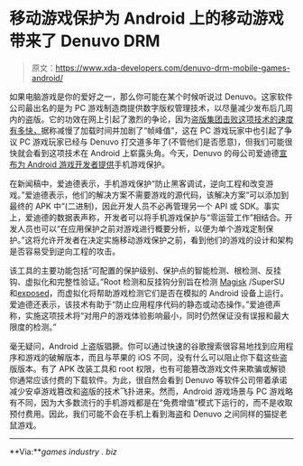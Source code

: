 # 移动游戏保护为 Android 上的移动游戏带来了 Denuvo DRM

> 原文：<https://www.xda-developers.com/denuvo-drm-mobile-games-android/>

如果电脑游戏是你的爱好之一，那么你可能在某个时候听说过 Denuvo。这家软件公司最出名的是为 PC 游戏制造商提供数字版权管理技术，以尽量减少发布后几周内的盗版。它的功效在网上引起了激烈的争论，因为[盗版集团击败这项技术的速度有多快，](https://arstechnica.com/gaming/2017/10/denuvos-drm-ins-now-being-cracked-within-hours-of-release/)据称减慢了加载时间并加剧了“帧峰值”，这在 PC 游戏玩家中也引起了争议 PC 游戏玩家已经与 Denuvo 打交道多年了(不管他们是否愿意)，但我们可能很快就会看到这项技术在 Android 上崭露头角。今天，Denuvo 的母公司爱迪德[宣布为 Android 游戏开发者提供](https://irdeto.com/news/denuvo-extends-protection-to-games-developed-for-mobile-devices/)手机游戏保护。

在新闻稿中，爱迪德表示，手机游戏保护“防止黑客调试，逆向工程和改变游戏。”爱迪德表示，他们的解决方案不需要游戏的源代码，该解决方案“可以添加到最终的 APK 中”(二进制)，因此开发人员不必再管理另一个 API 或 SDK。事实上，爱迪德的数据表声称，开发者可以将手机游戏保护与“零运营工作”相结合。开发人员也可以“在应用保护之前对游戏进行概要分析，以便为单个游戏定制保护。”这将允许开发者在决定实施移动游戏保护之前，看到他们的游戏的设计和架构是否容易受到逆向工程的攻击。

该工具的主要功能包括“可配置的保护级别、保护点的智能检测、根检测、反挂钩、虚拟化和完整性验证。”Root 检测和反挂钩分别旨在检测 [Magisk](https://www.xda-developers.com/tag/magisk/) /SuperSU 和[exposed](https://www.xda-developers.com/tag/xposed/)，而虚拟化将帮助游戏检测它们是否在模拟的 Android 设备上运行。爱迪德还表示，该技术有助于“防止应用程序代码的静态或动态操作。”爱迪德声称，实施这项技术将“对用户的游戏体验影响最小，同时仍然保证没有误报和最大限度的检测。”

毫无疑问，Android 上盗版猖獗。你可以通过快速的谷歌搜索很容易地找到应用程序和游戏的破解版本，而且与苹果的 iOS 不同，没有什么可以阻止你下载这些盗版版本。有了 APK 改装工具和 root 权限，也有可能篡改游戏文件来欺骗或解锁你通常应该付费的下载软件。为此，很自然会看到 Denuvo 等软件公司带着承诺减少安卓游戏篡改和盗版的技术飞扑进来。然而，Android 游戏场景与 PC 游戏略有不同，因为大多数流行的手机游戏都是在“免费增值”模式下运行的，而不是收取预付费用。因此，我们可能不会在手机上看到海盗和 Denuvo 之间同样的猫捉老鼠游戏。

* * *

**Via:***games industry . biz*
